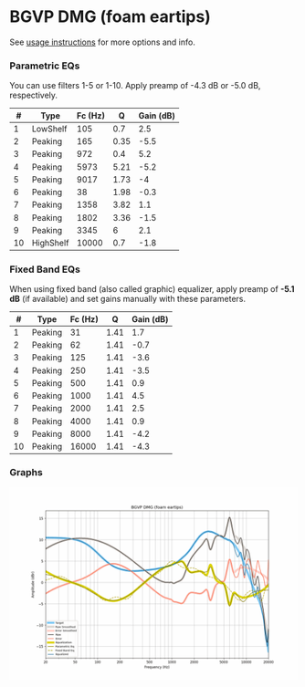 # BGVP DMG (foam eartips)
See [usage instructions](https://github.com/jaakkopasanen/AutoEq#usage) for more options and info.

### Parametric EQs
You can use filters 1-5 or 1-10. Apply preamp of -4.3 dB or -5.0 dB, respectively.

|   # | Type      |   Fc (Hz) |    Q |   Gain (dB) |
|-----|-----------|-----------|------|-------------|
|   1 | LowShelf  |       105 | 0.7  |         2.5 |
|   2 | Peaking   |       165 | 0.35 |        -5.5 |
|   3 | Peaking   |       972 | 0.4  |         5.2 |
|   4 | Peaking   |      5973 | 5.21 |        -5.2 |
|   5 | Peaking   |      9017 | 1.73 |        -4   |
|   6 | Peaking   |        38 | 1.98 |        -0.3 |
|   7 | Peaking   |      1358 | 3.82 |         1.1 |
|   8 | Peaking   |      1802 | 3.36 |        -1.5 |
|   9 | Peaking   |      3345 | 6    |         2.1 |
|  10 | HighShelf |     10000 | 0.7  |        -1.8 |

### Fixed Band EQs
When using fixed band (also called graphic) equalizer, apply preamp of **-5.1 dB** (if available) and set gains manually with these parameters.

|   # | Type    |   Fc (Hz) |    Q |   Gain (dB) |
|-----|---------|-----------|------|-------------|
|   1 | Peaking |        31 | 1.41 |         1.7 |
|   2 | Peaking |        62 | 1.41 |        -0.7 |
|   3 | Peaking |       125 | 1.41 |        -3.6 |
|   4 | Peaking |       250 | 1.41 |        -3.5 |
|   5 | Peaking |       500 | 1.41 |         0.9 |
|   6 | Peaking |      1000 | 1.41 |         4.5 |
|   7 | Peaking |      2000 | 1.41 |         2.5 |
|   8 | Peaking |      4000 | 1.41 |         0.9 |
|   9 | Peaking |      8000 | 1.41 |        -4.2 |
|  10 | Peaking |     16000 | 1.41 |        -4.3 |

### Graphs
![](./BGVP%20DMG%20(foam%20eartips).png)
